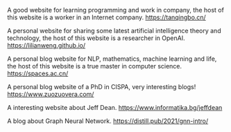 A good website for learning programming and work in company, the host of this website is a worker in an Internet company.
https://tanqingbo.cn/

A personal website for sharing some latest artificial intelligence theory and technology, the host of this website is a researcher in OpenAI.
https://lilianweng.github.io/

A personal blog website for NLP, mathematics, machine learning and life, the host of this website is a true master in computer science.
https://spaces.ac.cn/

A personal blog website of a PhD in CISPA, very interesting blogs!
https://www.zuozuovera.com/

A interesting website about Jeff Dean.
https://www.informatika.bg/jeffdean

A blog about Graph Neural Network.
https://distill.pub/2021/gnn-intro/
